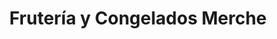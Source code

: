 ---
title: "Frutería y Congelados Merche"
url: /granada/fruteria-y-congelados-merche/
shop: Gemüse & Obst
---